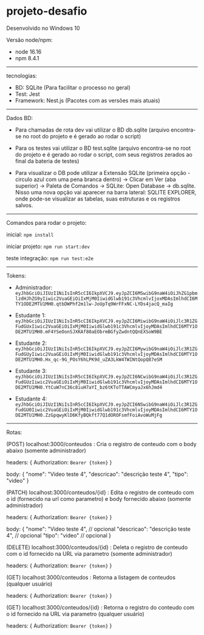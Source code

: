 # projeto-desafio

Desenvolvido no Windows 10

Versão node/npm:
- node 16.16
- npm 8.4.1

-------------------------------------------------------------------------------------------------------------------------------

tecnologias:
- BD: SQLite (Para facilitar o processo no geral)
- Test: Jest
- Framework: Nest.js (Pacotes com as versões mais atuais)

-------------------------------------------------------------------------------------------------------------------------------

Dados BD:
- Para chamadas de rota dev vai utilizar o BD db.sqlite (arquivo encontra-se no root do projeto e é gerado ao rodar o script)

- Para os testes vai utilizar o BD test.sqlite (arquivo encontra-se no root do projeto e é gerado ao rodar o script, com seus registros zerados ao final da bateria de testes)

- Para visualizar o DB pode utilizar a Extensão SQLite (primeira opção - circulo azul com uma pena branca dentro) -> Clicar em Ver (aba superior) -> Paleta de Comandos -> SQLite: Open Database -> db.sqlite. Nisso uma nova opção vai aparecer na barra lateral: SQLITE EXPLORER, onde pode-se visualizar as tabelas, suas estruturas e os registros salvos.

-------------------------------------------------------------------------------------------------------------------------------
Comandos para rodar o projeto:

inicial: `npm install`

iniciar projeto: `npm run start:dev`

teste integração: `npm run test:e2e`

-------------------------------------------------------------------------------------------------------------------------------

Tokens:
- Administrador: `eyJhbGciOiJIUzI1NiIsInR5cCI6IkpXVCJ9.eyJpZCI6MSwibG9naW4iOiJhZG1pbmlzdHJhZG9yIiwic2VuaGEiOiIxMjM0IiwidGlwb191c3VhcmlvIjoxMDAsImlhdCI6MTY1ODE2MTU1MH0.qtbDWPhf2m1lw-JoUpTq9WrFFxNC-LYDs4jacQ_maIg`

- Estudante 1: `eyJhbGciOiJIUzI1NiIsInR5cCI6IkpXVCJ9.eyJpZCI6MiwibG9naW4iOiJlc3R1ZGFudGUxIiwic2VuaGEiOiIxMjM0IiwidGlwb191c3VhcmlvIjoyMDAsImlhdCI6MTY1ODE2MTU1MH0.mF4YSeOonSJXKAf80aEObrmBGfyZwdntQQnEXSoW9BE`

- Estudante 2: `eyJhbGciOiJIUzI1NiIsInR5cCI6IkpXVCJ9.eyJpZCI6MywibG9naW4iOiJlc3R1ZGFudGUyIiwic2VuaGEiOiIxMjM0IiwidGlwb191c3VhcmlvIjoyMDAsImlhdCI6MTY1ODE2MTU1MH0.Hx_qc-9G_POsY6hLPK9d_uZA3LkW4TWINtQopQ87eSM`

- Estudante 3: `eyJhbGciOiJIUzI1NiIsInR5cCI6IkpXVCJ9.eyJpZCI6NCwibG9naW4iOiJlc3R1ZGFudGUzIiwic2VuaGEiOiIxMjM0IiwidGlwb191c3VhcmlvIjoyMDAsImlhdCI6MTY1ODE2MTU1MH0.YtCuW7nC36c8iuH7aYI_bz6tKToTTAWCmyaJx6hJmd4`

- Estudante 4: `eyJhbGciOiJIUzI1NiIsInR5cCI6IkpXVCJ9.eyJpZCI6NSwibG9naW4iOiJlc3R1ZGFudGU0Iiwic2VuaGEiOiIxMjM0IiwidGlwb191c3VhcmlvIjoyMDAsImlhdCI6MTY1ODE2MTU1MH0.ZzGpqwyKlD6KfyBQkft77Q1dOROFsmfFoiAvoWuMjFg`

-------------------------------------------------------------------------------------------------------------------------------

Rotas:

(POST) localhost:3000/conteudos : Cria o registro de conteudo com o body abaixo (somente administrador)

headers: {
    Authorization: `Bearer {token}`
}

body: {
    "nome": "Video teste 4",
    "descricao": "descrição teste 4",
    "tipo": "video"
}

(PATCH) localhost:3000/conteudos/{id} : Edita o registro de conteudo com o id (fornecido na url como parametro) e body fornecido abaixo (somente administrador)

headers: {
    Authorization: `Bearer {token}`
}

body: {
    "nome": "Video teste 4", // opcional
    "descricao": "descrição teste 4", // opcional
    "tipo": "video" // opcional
}

(DELETE) localhost:3000/conteudos/{id} : Deleta o registro de conteudo com o id fornecido na URL via parametro (somente administrador)

headers: {
    Authorization: `Bearer {token}`
}

(GET) localhost:3000/conteudos : Retorna a listagem de conteudos (qualquer usuário)

headers: {
    Authorization: `Bearer {token}`
}

(GET) localhost:3000/conteudos/{id} : Retorna o registro do conteudo com o id fornecido na URL via parametro (qualquer usuário)

headers: {
    Authorization: `Bearer {token}`
}